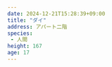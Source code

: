 ```yaml
---
date: 2024-12-21T15:28:39+09:00
title: "ダイ"
address: アパート二階
species:
 - 人間
height: 167
age: 17
---
```


